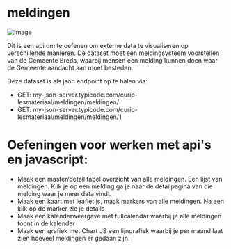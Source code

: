 # meldingen

![image](https://github.com/curio-lesmateriaal/meldingen/assets/4361792/1dd271d5-1afa-4e0a-9692-00659ce5cad6)


Dit is een api om te oefenen om externe data te visualiseren op verschillende manieren.
De dataset moet een meldingsysteem voorstellen van de Gemeente Breda, waarbij mensen een melding kunnen doen waar de Gemeente aandacht aan moet besteden. 

Deze dataset is als json endpoint op te halen via:

* GET:  my-json-server.typicode.com/curio-lesmateriaal/meldingen/meldingen/      
* GET:  my-json-server.typicode.com/curio-lesmateriaal/meldingen/meldingen/1     

# Oefeningen voor werken met api's en javascript: 

* Maak een master/detail tabel overzicht van alle meldingen. Een lijst van meldingen. Klik je op een melding ga je naar de detailpagina van die melding waar je meer data vindt.
* Maak een kaart met leaflet js, maak markers van alle meldingen. Na een klik op de marker zie je details
* Maak een kalenderweergave met fullcalendar waarbij je alle meldingen toont in de kalender
* Maak een grafiek met Chart JS een lijngrafiek waarbij je per maand laat zien hoeveel meldingen er gedaan zijn. 
